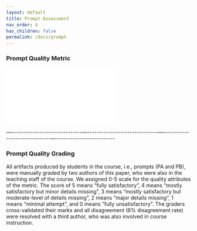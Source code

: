 ```yaml
---
layout: default
title: Prompt Assessment
nav_order: 4
has_children: false
permalink: /docs/prompt
---
```

### Prompt Quality Metric
![](../img/promptQuality.pdf)

—------------------------------—------------------------------—------------------------------—-------------------------
### Prompt Quality Grading 
All artifacts produced by students in the course, i.e., prompts (PA and PB), were manually graded by two authors of this paper, who were also in the teaching staff of the course. We assigned 0-5 scale for the quality attributes of the metric. The score of 5 means “fully satisfactory”, 4 means “mostly satisfactory but minor details missing”, 3 means “mostly satisfactory but moderate-level of details missing”, 2 means “major details missing”, 1 means “minimal attempt”, and 0 means “fully unsatisfactory”. The graders cross-validated their marks and all disagreement (6% disagreement rate) were resolved with a third author, who was also involved in course instruction.